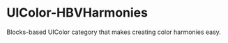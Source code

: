 UIColor-HBVHarmonies
====================

Blocks-based UIColor category that makes creating color harmonies easy.
